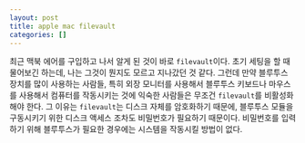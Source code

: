 ```yaml
---
layout: post
title: apple mac filevault
categories: []
---
```


최근 맥북 에어를 구입하고 나서 알게 된 것이 바로 `filevault`이다. 초기 세팅을 할 때 물어보긴 하는데, 나는 그것이 뭔지도 모르고 지나갔던 것 같다. 그런데 만약 블루투스 장치를 많이 사용하는 사람들, 특히 외장 모니터를 사용해서 블루투스 키보드나 마우스를 사용해서 컴퓨터를 작동시키는 것에 익숙한 사람들은 무조건 `filevault`를 비활성화해야 한다. 그 이유는 `filevault`는 디스크 자체를 암호화하기 때문에, 블루투스 모듈을 구동시키기 위한 디스크 액세스 조차도 비밀번호가 필요하기 때문이다. 비밀번호를 입력하기 위해 블루투스가 필요한 경우에는 시스템을 작동시킬 방법이 없다.
